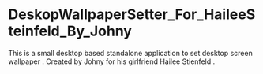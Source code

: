 # DeskopWallpaperSetter_For_HaileeSteinfeld_By_Johny
This is a small desktop based standalone application to set desktop screen wallpaper . Created by Johny for his girlfriend Hailee Stienfeld .
